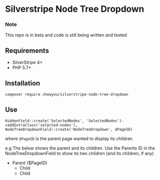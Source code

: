 # Silverstripe Node Tree Dropdown

### Note
This repo is in beta and code is still being written and tested

## Requirements 

- SilverStripe 4+
- PHP 5.7+

## Installation
`composer require chewyou/silverstripe-node-tree-dropdown`

## Use
`HiddenField::create('SelectedNodes', 'SelectedNodes')->addExtraClass('selected-nodes'),`
`NodeTreeDropdownField::create('NodeTreeDropdown', $PageID)` 

where `$PageID` is the parent page wanted to display its children

e.g The below shows the parent and its children. Use the Parents ID in the 
NodeTreeDropdownField to show its two children (and its children, if any)

- Parent ($PageID)
  - Child
  - Child

